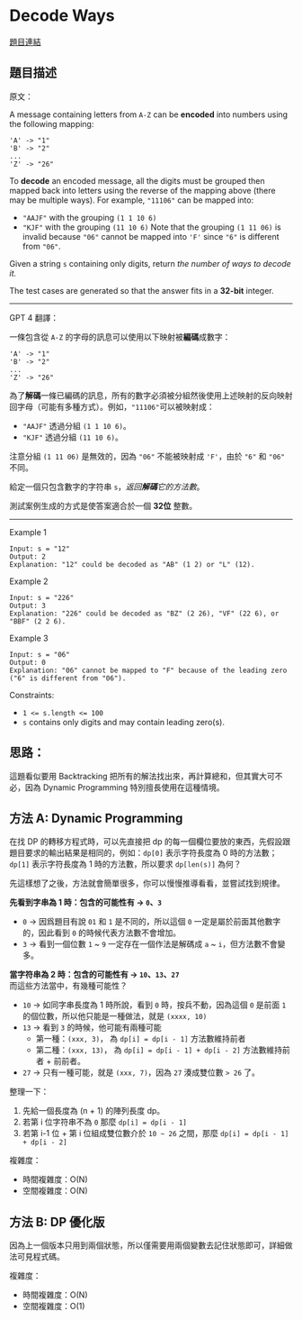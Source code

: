 # Decode Ways

[題目連結](https://leetcode.com/problems/decode-ways/description/)

## 題目描述
原文：
  
A message containing letters from `A-Z` can be **encoded** into numbers using the following mapping:
```
'A' -> "1"
'B' -> "2"
...
'Z' -> "26"
```
To **decode** an encoded message, all the digits must be grouped then mapped back into letters using the reverse of the mapping above (there may be multiple ways). For example, `"11106"` can be mapped into:

* `"AAJF"` with the grouping `(1 1 10 6)`
* `"KJF"` with the grouping `(11 10 6)`
Note that the grouping `(1 11 06)` is invalid because `"06"` cannot be mapped into `'F'` since `"6"` is different from `"06"`.

Given a string `s` containing only digits, return *the *number* of ways to *decode* it.*

The test cases are generated so that the answer fits in a **32-bit** integer.

 

----

GPT 4 翻譯：

一條包含從 `A-Z` 的字母的訊息可以使用以下映射被**編碼**成數字：

```
'A' -> "1"
'B' -> "2"
...
'Z' -> "26"
```

為了**解碼**一條已編碼的訊息，所有的數字必須被分組然後使用上述映射的反向映射回字母（可能有多種方式）。例如，`"11106"`可以被映射成：

* `"AAJF"` 透過分組 `(1 1 10 6)`。
* `"KJF"` 透過分組 `(11 10 6)`。

注意分組 `(1 11 06)` 是無效的，因為 `"06"` 不能被映射成 `'F'`，由於 `"6"` 和 `"06"` 不同。

給定一個只包含數字的字符串 `s`，*返回**解碼**它的方法數*。

測試案例生成的方式是使答案適合於一個 **32位** 整數。

----

Example 1
```
Input: s = "12"
Output: 2
Explanation: "12" could be decoded as "AB" (1 2) or "L" (12).
```

Example 2
```
Input: s = "226"
Output: 3
Explanation: "226" could be decoded as "BZ" (2 26), "VF" (22 6), or "BBF" (2 2 6).
```

Example 3

```
Input: s = "06"
Output: 0
Explanation: "06" cannot be mapped to "F" because of the leading zero ("6" is different from "06").
```

Constraints:
* `1 <= s.length <= 100`
* `s` contains only digits and may contain leading zero(s).


## 思路：

這題看似要用 Backtracking 把所有的解法找出來，再計算總和，但其實大可不必，因為 Dynamic Programming 特別擅長使用在這種情境。

## 方法 A: Dynamic Programming

在找 DP 的轉移方程式時，可以先直接把 dp 的每一個欄位要放的東西，先假設跟題目要求的輸出結果是相同的，例如：`dp[0]` 表示字符長度為 0 時的方法數；`dp[1]` 表示字符長度為 1 時的方法數，所以要求 `dp[len(s)]` 為何？

先這樣想了之後，方法就會簡單很多，你可以慢慢推導看看，並嘗試找到規律。  

**先看到字串為 1 時：包含的可能性有 -> `0`、`3`**
* `0` -> 因爲題目有說 `01` 和 `1` 是不同的，所以這個 `0` 一定是屬於前面其他數字的，因此看到 `0` 的時候代表方法數不會增加。
* `3` -> 看到一個位數 `1` ~ `9` 一定存在一個作法是解碼成 `a` ~ `i`，但方法數不會變多。


**當字符串為 2 時：包含的可能性有 -> `10`、`13`、`27`**  
而這些方法當中，有幾種可能性？  
* `10` -> 如同字串長度為 1 時所說，看到 `0` 時，按兵不動，因為這個 `0` 是前面 `1` 的個位數，所以他只能是一種做法，就是 `(xxxx, 10)`
* `13` -> 看到 `3` 的時候，他可能有兩種可能
  * 第一種：`(xxx, 3)`， 為 `dp[i] = dp[i - 1]` 方法數維持前者
  * 第二種：`(xxx, 13)`， 為 `dp[i] = dp[i - 1] + dp[i - 2]` 方法數維持前者 + 前前者。
* `27` -> 只有一種可能，就是 `(xxx, 7)`，因為 `27` 湊成雙位數 `> 26` 了。

整理一下：  
1. 先給一個長度為 (n + 1) 的陣列長度 dp。
2. 若第 i 位字符串不為 `0` 那麼 `dp[i] = dp[i - 1]`
3. 若第 i-1 位 + 第 i 位組成雙位數介於 `10 ~ 26` 之間，那麼 `dp[i] = dp[i - 1] + dp[i - 2]`


複雜度：
- 時間複雜度：O(N)
- 空間複雜度：O(N)

## 方法 B: DP 優化版

因為上一個版本只用到兩個狀態，所以僅需要用兩個變數去記住狀態即可，詳細做法可見程式碼。  

複雜度：
- 時間複雜度：O(N)
- 空間複雜度：O(1)

